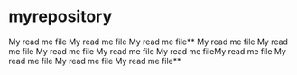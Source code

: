# myrepository


My read me file
My read me file
My read me file**
My read me file
My read me file
My read me file
My read me file
My read me fileMy read me file
My read me file
My read me file
My read me file**
